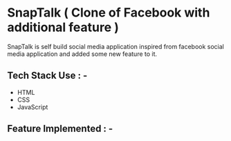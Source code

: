# SnapTalk ( Clone of Facebook with additional feature )

<p>SnapTalk is self build social media application inspired from facebook social media application and added some new feature to it. </p>











## Tech Stack Use : -

  - HTML
  - CSS
  - JavaScript
  
## Feature Implemented : -


